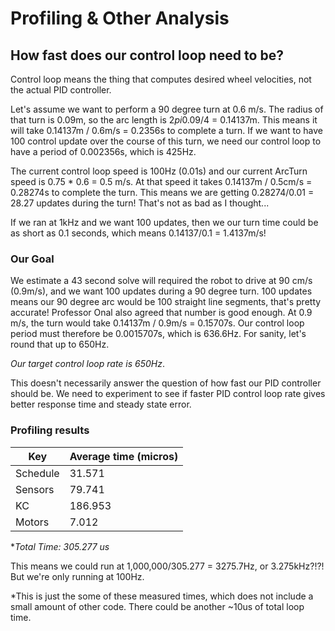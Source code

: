 # Profiling & Other Analysis

## How fast does our control loop need to be?

Control loop means the thing that computes desired wheel velocities, not the actual PID controller.

Let's assume we want to perform a 90 degree turn at 0.6 m/s. The radius of that turn is 0.09m, so the arc length is 2*pi*0.09/4 = 0.14137m. This means it will take 0.14137m / 0.6m/s = 0.2356s to complete a turn. If we want to have 100 control update over the course of this turn, we need our control loop to have a period of 0.002356s, which is 425Hz.

The current control loop speed is 100Hz (0.01s) and our current ArcTurn speed is 0.75 * 0.6 = 0.5 m/s. At that speed it takes 0.14137m / 0.5cm/s = 0.28274s to complete the turn. This means we are getting 0.28274/0.01 = 28.27 updates during the turn! That's not as bad as I thought...

If we ran at 1kHz and we want 100 updates, then we our turn time could be as short as 0.1 seconds, which means 0.14137/0.1 = 1.4137m/s!

### Our Goal

We estimate a 43 second solve will required the robot to drive at 90 cm/s (0.9m/s), and we want 100 updates during a 90 degree turn. 100 updates means our 90 degree arc would be 100 straight line segments, that's pretty accurate! Professor Onal also agreed that number is good enough. At 0.9 m/s, the turn would take 0.14137m / 0.9m/s = 0.15707s. Our control loop period must therefore be 0.0015707s, which is 636.6Hz. For sanity, let's round that up to 650Hz.

*Our target control loop rate is 650Hz*.

This doesn't necessarily answer the question of how fast our PID controller should be. We need to experiment to see if faster PID control loop rate gives better response time and steady state error.

### Profiling results

|Key      | Average time (micros)|
|---------|----------------------|
|Schedule |  31.571              |
|Sensors  |  79.741              |
|KC       | 186.953              |
|Motors   |   7.012              |

**Total Time: *305.277 us**

This means we could run at 1,000,000/305.277 = 3275.7Hz, or 3.275kHz?!?! But we're only running at 100Hz.

*This is just the some of these measured times, which does not include a small amount of other code. There could be another ~10us of total loop time.

